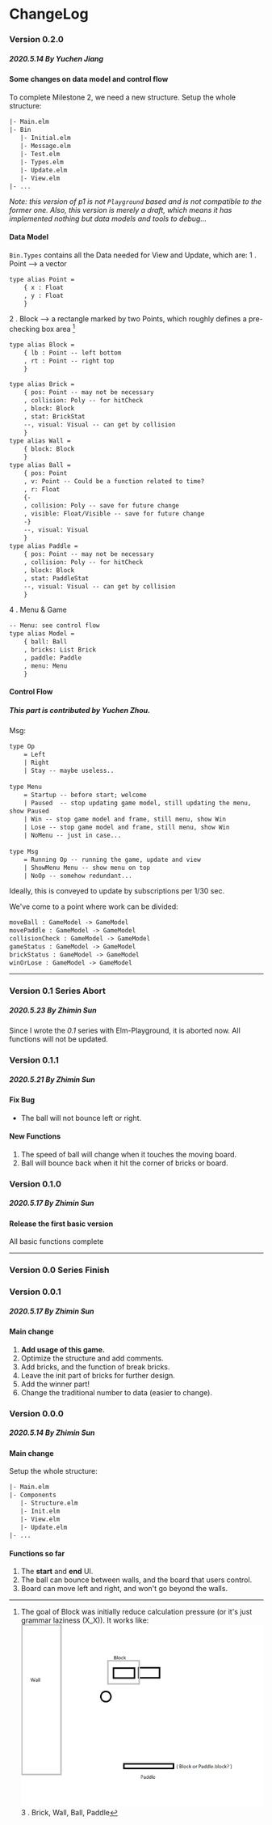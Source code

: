# ChangeLog

### Version 0.2.0
##### 2020.5.14 By Yuchen Jiang
#### Some changes on data model and control flow
To complete Milestone 2, we need a new structure.
Setup the whole structure:
```
|- Main.elm
|- Bin
   |- Initial.elm
   |- Message.elm
   |- Test.elm
   |- Types.elm
   |- Update.elm
   |- View.elm
|- ...
```
*Note: this version of p1 is not `Playground` based and is not compatible to the former one. Also, this version is merely a draft, which means it has implemented nothing but data models and tools to debug...*
#### Data Model
`Bin.Types` contains all the Data needed for View and Update, which are:
1 . Point --> a vector
```
type alias Point =
    { x : Float
    , y : Float
    }
```
2 . Block --> a rectangle marked by two Points, which roughly defines a pre-checking box area [^Why_Block]
```
type alias Block =
    { lb : Point -- left bottom
    , rt : Point -- right top
    }
```
[^Why_Block]: The goal of Block was initially reduce calculation pressure (or it's just grammar laziness (X_X)).
It works like: ![Block.png](./public/Block.png)
3 . Brick, Wall, Ball, Paddle
```
type alias Brick =
    { pos: Point -- may not be necessary
    , collision: Poly -- for hitCheck
    , block: Block
    , stat: BrickStat
    --, visual: Visual -- can get by collision
    }
type alias Wall =
    { block: Block
    }
type alias Ball =
    { pos: Point
    , v: Point -- Could be a function related to time?
    , r: Float
    {-
    , collision: Poly -- save for future change
    , visible: Float/Visible -- save for future change
    -}
    --, visual: Visual
    }
type alias Paddle =
    { pos: Point -- may not be necessary
    , collision: Poly -- for hitCheck
    , block: Block
    , stat: PaddleStat
    --, visual: Visual -- can get by collision
    }
```
4 . Menu & Game
```
-- Menu: see control flow
type alias Model =
    { ball: Ball
    , bricks: List Brick
    , paddle: Paddle
    , menu: Menu
    }
```
#### Control Flow
##### This part is contributed by Yuchen Zhou.
Msg: 
```
type Op
    = Left
    | Right
    | Stay -- maybe useless..

type Menu
    = Startup -- before start; welcome
    | Paused  -- stop updating game model, still updating the menu, show Paused
    | Win -- stop game model and frame, still menu, show Win
    | Lose -- stop game model and frame, still menu, show Win
    | NoMenu -- just in case...

type Msg
    = Running Op -- running the game, update and view
    | ShowMenu Menu -- show menu on top
    | NoOp -- somehow redundant...
```
Ideally, this is conveyed to update by subscriptions per 1/30 sec.

We've come to a point where work can be divided:
```
moveBall : GameModel -> GameModel
movePaddle : GameModel -> GameModel
collisionCheck : GameModel -> GameModel
gameStatus : GameModel -> GameModel
brickStatus : GameModel -> GameModel
winOrLose : GameModel -> GameModel
```

---

### Version 0.1 Series Abort
##### 2020.5.23 By Zhimin Sun
Since I wrote the *0.1* series with Elm-Playground, it is aborted now.
All functions will not be updated.

### Version 0.1.1
##### 2020.5.21 By Zhimin Sun
#### Fix Bug
- The ball will not bounce left or right.
#### New Functions
1. The speed of ball will change when it touches the moving board.
2. Ball will bounce back when it hit the corner of bricks or board.

### Version 0.1.0
##### 2020.5.17 By Zhimin Sun
#### Release the first basic version
All basic functions complete

---

### Version 0.0 Series Finish

### Version 0.0.1
##### 2020.5.17 By Zhimin Sun
#### Main change
1. **Add usage of this game.**
1. Optimize the structure and add comments.
1. Add bricks, and the function of break bricks.
1. Leave the init part of bricks for further design.
1. Add the winner part!
1. Change the traditional number to data (easier to change). 

### Version 0.0.0
##### 2020.5.14 By Zhimin Sun
#### Main change
Setup the whole structure:
```
|- Main.elm
|- Components
   |- Structure.elm
   |- Init.elm
   |- View.elm
   |- Update.elm
|- ...
```
#### Functions so far
1. The **start** and **end** UI.
1. The ball can bounce between walls, and the board that users control.
1. Board can move left and right, and won't go beyond the walls. 
